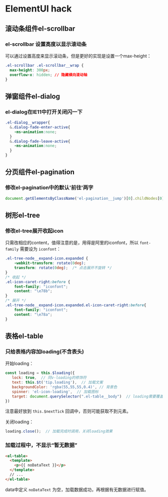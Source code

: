 # ElementUI hack
## 滚动条组件el-scrollbar
### el-scrollbar 设置高度以显示滚动条
可以通过设置高度来显示滚动条，但是更好的实现是设置一个max-height：
```css
.el-scrollbar .el-scrollbar__wrap {
  max-height: 300px;
  overflow-x: hidden; // 隐藏横向滚动轴
}
```


## 弹窗组件el-dialog
### el-dialog在IE11中打开关闭闪一下
```css
.el-dialog__wrapper{
  &.dialog-fade-enter-active{
    -ms-animation:none;
  }
  &.dialog-fade-leave-active{
    -ms-animation:none;
  }
}
```


## 分页组件el-pagination
### 修改el-pagination中的默认'前往'两字
```js
document.getElementsByClassName('el-pagination__jump')[0].childNodes[0].nodeValue = '跳至';
```


## 树形el-tree
### 修改el-tree展开收起icon
只需改相应的content，值得注意的是，用得是阿里的iconfont，所以 `font-family` 需要设为 `iconfont`：
```css
.el-tree-node__expand-icon.expanded {
    -webkit-transform: rotate(0deg);
    transform: rotate(0deg);  /* 点击展开不旋转 */
}
/* 收起 */
.el-icon-caret-right:before {
    font-family: "iconfont";
    content: "\e78b";
}
/* 展开 */
.el-tree-node__expand-icon.expanded.el-icon-caret-right:before{
    font-family: "iconfont";
    content: "\e78a";
}
```


## 表格el-table
### 只给表格内容加loading(不含表头)
开始loading：
```js
const loading = this.$loading({
   lock: true,  // 同v-loading的修饰符
   text: this.$t('tip.loading'),  // 加载文案
   backgroundColor: 'rgba(55,55,55,0.4)', // 背景色
   spinner: 'el-icon-loading',  // 加载图标
   target: document.querySelector(".el-table__body")  // loading需要覆盖的DOM节点，默认为body
})
```
注意最好放到 `this.$nextTick` 回调中，否则可能获取不到元素。

关闭loading：
```js
loading.close();  // 加载完成时调用，关闭loading效果
```

### 加载过程中，不显示“暂无数据”
```html
<el-table>
  <template>
    <p>{{ noDataText }}</p>
  </template>
  // ...
</el-table>
```
data中定义 `noDataText` 为空，加载数据成功，再根据有无数据进行赋值。


